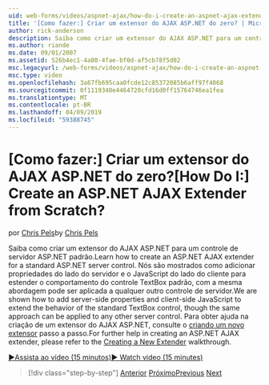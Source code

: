 ```yaml
---
uid: web-forms/videos/aspnet-ajax/how-do-i-create-an-aspnet-ajax-extender-from-scratch
title: '[Como fazer:] Criar um extensor do AJAX ASP.NET do zero? | Microsoft Docs'
author: rick-anderson
description: Saiba como criar um extensor do AJAX ASP.NET para um controle de servidor ASP.NET padrão. Nós são mostrados como adicionar propriedades do lado do servidor e o JavaScript do lado do cliente...
ms.author: riande
ms.date: 09/01/2007
ms.assetid: 526b4ec1-4a80-4fae-bf0d-af5cb78f5d02
msc.legacyurl: /web-forms/videos/aspnet-ajax/how-do-i-create-an-aspnet-ajax-extender-from-scratch
msc.type: video
ms.openlocfilehash: 3a67fb695caa0fcde12c85372085b6aff97f4068
ms.sourcegitcommit: 0f1119340e4464720cfd16d0ff15764746ea1fea
ms.translationtype: MT
ms.contentlocale: pt-BR
ms.lasthandoff: 04/09/2019
ms.locfileid: "59388745"
---
```

# <a name="how-do-i-create-an-aspnet-ajax-extender-from-scratch"></a><span data-ttu-id="4e68d-105">[Como fazer:] Criar um extensor do AJAX ASP.NET do zero?</span><span class="sxs-lookup"><span data-stu-id="4e68d-105">[How Do I:] Create an ASP.NET AJAX Extender from Scratch?</span></span>

<span data-ttu-id="4e68d-106">por [Chris Pels](https://twitter.com/chrispels)</span><span class="sxs-lookup"><span data-stu-id="4e68d-106">by [Chris Pels](https://twitter.com/chrispels)</span></span>

<span data-ttu-id="4e68d-107">Saiba como criar um extensor do AJAX ASP.NET para um controle de servidor ASP.NET padrão.</span><span class="sxs-lookup"><span data-stu-id="4e68d-107">Learn how to create an ASP.NET AJAX extender for a standard ASP.NET server control.</span></span> <span data-ttu-id="4e68d-108">Nós são mostrados como adicionar propriedades do lado do servidor e o JavaScript do lado do cliente para estender o comportamento do controle TextBox padrão, com a mesma abordagem pode ser aplicada a qualquer outro controle de servidor.</span><span class="sxs-lookup"><span data-stu-id="4e68d-108">We are shown how to add server-side properties and client-side JavaScript to extend the behavior of the standard TextBox control, though the same approach can be applied to any other server control.</span></span> <span data-ttu-id="4e68d-109">Para obter ajuda na criação de um extensor do AJAX ASP.NET, consulte o [criando um novo extensor](../../overview/ajax-control-toolkit/getting-started/creating-a-custom-ajax-control-toolkit-control-extender-cs.md) passo a passo.</span><span class="sxs-lookup"><span data-stu-id="4e68d-109">For further help in creating an ASP.NET AJAX extender, please refer to the [Creating a New Extender](../../overview/ajax-control-toolkit/getting-started/creating-a-custom-ajax-control-toolkit-control-extender-cs.md) walkthrough.</span></span>

[<span data-ttu-id="4e68d-110">&#9654;Assista ao vídeo (15 minutos)</span><span class="sxs-lookup"><span data-stu-id="4e68d-110">&#9654; Watch video (15 minutes)</span></span>](https://channel9.msdn.com/Blogs/ASP-NET-Site-Videos/how-do-i-create-an-aspnet-ajax-extender-from-scratch)

> [!div class="step-by-step"]
> <span data-ttu-id="4e68d-111">[Anterior](how-do-i-trigger-an-updatepanel-refresh-from-a-dropdownlist-control.md)
> [Próximo](how-do-i-build-custom-server-controls-that-work-with-or-without-aspnet-ajax.md)</span><span class="sxs-lookup"><span data-stu-id="4e68d-111">[Previous](how-do-i-trigger-an-updatepanel-refresh-from-a-dropdownlist-control.md)
[Next](how-do-i-build-custom-server-controls-that-work-with-or-without-aspnet-ajax.md)</span></span>
